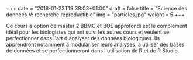+++
date = "2018-01-23T19:38:03+01:00"
draft = false
title = "Science des données V: recherche reproductible"
img = "particles.jpg"
weight = 5
+++

Ce cours à option de master 2 BBMC et BOE approfondi est le complément idéal pour les biologistes qui ont suivi les autres cours et veulent se perfectionner dans l'art d'analyser des données biologiques. Ils apprendront notamment à modulariser leurs analyses, à utiliser des bases de données et se perfectionneront dans l'utilisation de R et de R Studio.
